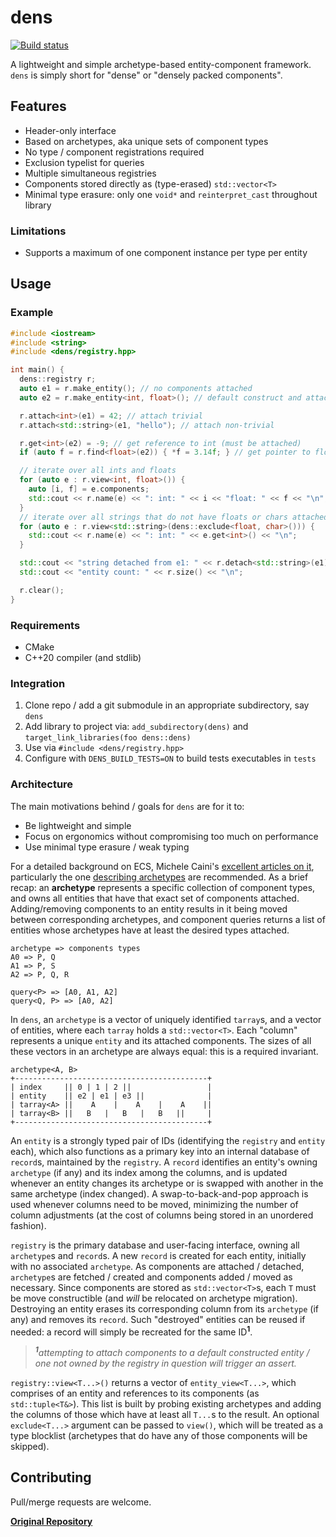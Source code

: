 # dens

[![Build status](https://ci.appveyor.com/api/projects/status/v6c113r44hw4ndry?svg=true)](https://ci.appveyor.com/project/karnkaul/dens)

A lightweight and simple archetype-based entity-component framework. `dens` is simply short for "dense" or "densely packed components".

## Features

- Header-only interface
- Based on archetypes, aka unique sets of component types
- No type / component registrations required
- Exclusion typelist for queries
- Multiple simultaneous registries
- Components stored directly as (type-erased) `std::vector<T>`
- Minimal type erasure: only one `void*` and `reinterpret_cast` throughout library

### Limitations

- Supports a maximum of one component instance per type per entity

## Usage

### Example

```cpp
#include <iostream>
#include <string>
#include <dens/registry.hpp>

int main() {
  dens::registry r;
  auto e1 = r.make_entity(); // no components attached
  auto e2 = r.make_entity<int, float>(); // default construct and attach int and float

  r.attach<int>(e1) = 42; // attach trivial
  r.attach<std::string>(e1, "hello"); // attach non-trivial

  r.get<int>(e2) = -9; // get reference to int (must be attached)
  if (auto f = r.find<float>(e2)) { *f = 3.14f; } // get pointer to float if attached

  // iterate over all ints and floats
  for (auto e : r.view<int, float>()) {
    auto [i, f] = e.components;
    std::cout << r.name(e) << ": int: " << i << "float: " << f << "\n";
  }
  // iterate over all strings that do not have floats or chars attached
  for (auto e : r.view<std::string>(dens::exclude<float, char>())) {
    std::cout << r.name(e) << ": int: " << e.get<int>() << "\n";
  }

  std::cout << "string detached from e1: " << r.detach<std::string>(e1) << "\n";
  std::cout << "entity count: " << r.size() << "\n";

  r.clear();
}
```

### Requirements

- CMake
- C++20 compiler (and stdlib)

### Integration

1. Clone repo / add a git submodule in an appropriate subdirectory, say `dens`
1. Add library to project via: `add_subdirectory(dens)` and `target_link_libraries(foo dens::dens)`
1. Use via `#include <dens/registry.hpp>`
1. Configure with `DENS_BUILD_TESTS=ON` to build tests executables in `tests`

### Architecture

The main motivations behind / goals for `dens` are for it to:

- Be lightweight and simple
- Focus on ergonomics without compromising too much on performance
- Use minimal type erasure / weak typing

For a detailed background on ECS, Michele Caini's [excellent articles on it](https://skypjack.github.io/), particularly the one [describing archetypes](https://skypjack.github.io/2019-03-07-ecs-baf-part-2/) are recommended. As a brief recap: an **archetype** represents a specific collection of component types, and owns all entities that have that exact set of components attached. Adding/removing components to an entity results in it being moved between corresponding archetypes, and component queries returns a list of entities whose archetypes have at least the desired types attached.

```
archetype => components types
A0 => P, Q
A1 => P, S
A2 => P, Q, R

query<P> => [A0, A1, A2]
query<Q, P> => [A0, A2]
```

In `dens`, an `archetype` is a vector of uniquely identified `tarray`s, and a vector of entities, where each `tarray` holds a `std::vector<T>`. Each "column" represents a unique `entity` and its attached components. The sizes of all these vectors in an archetype are always equal: this is a required invariant.

```
archetype<A, B>
+-------------------------------------------+
| index     || 0 | 1 | 2 ||                 |
| entity    || e2 | e1 | e3 ||              |
| tarray<A> ||    A    |    A    |    A    ||
| tarray<B> ||   B   |   B   |   B   ||     |
+-------------------------------------------+
```

An `entity` is a strongly typed pair of IDs (identifying the `registry` and `entity` each), which also functions as a primary key into an internal database of `record`s, maintained by the `registry`. A `record` identifies an entity's owning `archetype` (if any) and its index among the columns, and is updated whenever an entity changes its archetype or is swapped with another in the same archetype (index changed). A swap-to-back-and-pop approach is used whenever columns need to be moved, minimizing the number of column adjustments (at the cost of columns being stored in an unordered fashion).

`registry` is the primary database and user-facing interface, owning all `archetype`s and `record`s. A new `record` is created for each entity, initially with no associated `archetype`. As components are attached / detached, `archetype`s are fetched / created and components added / moved as necessary. Since components are stored as `std::vector<T>`s, each `T` must be move constructible (and _will_ be relocated on archetype migration). Destroying an entity erases its corresponding column from its `archetype` (if any) and removes its `record`. Such "destroyed" entities can be reused if needed: a record will simply be recreated for the same ID<sup>**1**</sup>.

> _<sup>**1**</sup>attempting to attach components to a default constructed entity / one not owned by the registry in question will trigger an assert._

`registry::view<T...>()` returns a vector of `entity_view<T...>`, which comprises of an entity and references to its components (as `std::tuple<T&>`). This list is built by probing existing archetypes and adding the columns of those which have at least all `T...`s to the result. An optional `exclude<T...>` argument can be passed to `view()`, which will be treated as a type blocklist (archetypes that do have any of those components will be skipped).

## Contributing

Pull/merge requests are welcome.

**[Original Repository](https://github.com/karnkaul/dens)**
